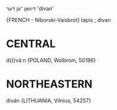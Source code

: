 דיוואַן
־ען
דער
'divan'

{FRENCH - Niborski-Vaisbrot}
tapis ; divan

CENTRAL
========

d{ɪ́}vãˑn {POLAND, Wolbrom, 50196}

NORTHEASTERN
==============

diván {LITHUANIA, Vilnius, 54257}